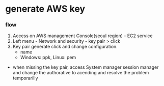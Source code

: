 # generate AWS key

### flow

1. Access on AWS management Console(seoul region) - EC2 service
2. Left menu - Network and security - key pair > click
3. Key pair generate click and change configuration.
    - name
    - Windows: ppk, Linux: pem
* when missing the key pair, access System manager session manager and change the authorative to acending and resolve the problem temporarilly